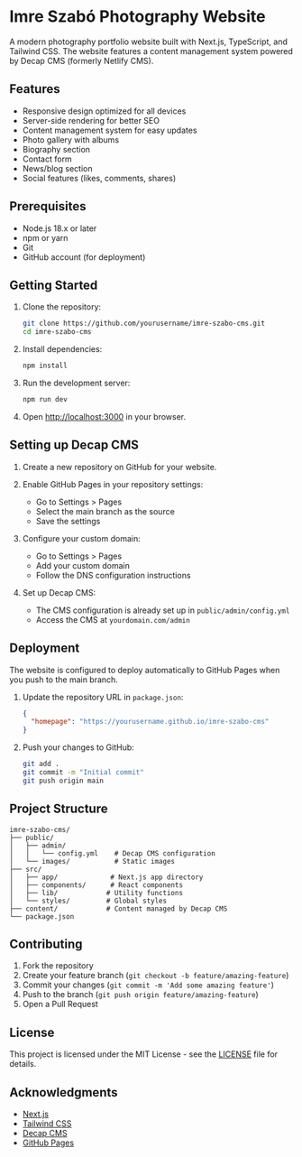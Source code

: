 # Imre Szabó Photography Website

A modern photography portfolio website built with Next.js, TypeScript, and Tailwind CSS. The website features a content management system powered by Decap CMS (formerly Netlify CMS).

## Features

- Responsive design optimized for all devices
- Server-side rendering for better SEO
- Content management system for easy updates
- Photo gallery with albums
- Biography section
- Contact form
- News/blog section
- Social features (likes, comments, shares)

## Prerequisites

- Node.js 18.x or later
- npm or yarn
- Git
- GitHub account (for deployment)

## Getting Started

1. Clone the repository:
   ```bash
   git clone https://github.com/yourusername/imre-szabo-cms.git
   cd imre-szabo-cms
   ```

2. Install dependencies:
   ```bash
   npm install
   ```

3. Run the development server:
   ```bash
   npm run dev
   ```

4. Open [http://localhost:3000](http://localhost:3000) in your browser.

## Setting up Decap CMS

1. Create a new repository on GitHub for your website.

2. Enable GitHub Pages in your repository settings:
   - Go to Settings > Pages
   - Select the main branch as the source
   - Save the settings

3. Configure your custom domain:
   - Go to Settings > Pages
   - Add your custom domain
   - Follow the DNS configuration instructions

4. Set up Decap CMS:
   - The CMS configuration is already set up in `public/admin/config.yml`
   - Access the CMS at `yourdomain.com/admin`

## Deployment

The website is configured to deploy automatically to GitHub Pages when you push to the main branch.

1. Update the repository URL in `package.json`:
   ```json
   {
     "homepage": "https://yourusername.github.io/imre-szabo-cms"
   }
   ```

2. Push your changes to GitHub:
   ```bash
   git add .
   git commit -m "Initial commit"
   git push origin main
   ```

## Project Structure

```
imre-szabo-cms/
├── public/
│   ├── admin/
│   │   └── config.yml    # Decap CMS configuration
│   └── images/           # Static images
├── src/
│   ├── app/             # Next.js app directory
│   ├── components/      # React components
│   ├── lib/            # Utility functions
│   └── styles/         # Global styles
├── content/            # Content managed by Decap CMS
└── package.json
```

## Contributing

1. Fork the repository
2. Create your feature branch (`git checkout -b feature/amazing-feature`)
3. Commit your changes (`git commit -m 'Add some amazing feature'`)
4. Push to the branch (`git push origin feature/amazing-feature`)
5. Open a Pull Request

## License

This project is licensed under the MIT License - see the [LICENSE](LICENSE) file for details.

## Acknowledgments

- [Next.js](https://nextjs.org/)
- [Tailwind CSS](https://tailwindcss.com/)
- [Decap CMS](https://decapcms.org/)
- [GitHub Pages](https://pages.github.com/)

